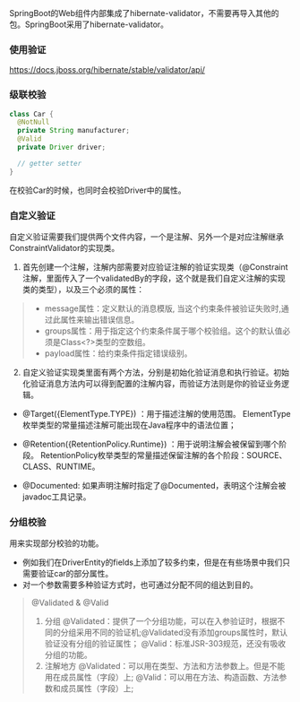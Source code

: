 SpringBoot的Web组件内部集成了hibernate-validator，不需要再导入其他的包。SpringBoot采用了hibernate-validator。

### 使用验证

<https://docs.jboss.org/hibernate/stable/validator/api/>

### 级联校验
```java
class Car {
  @NotNull
  private String manufacturer;
  @Valid
  private Driver driver;

  // getter setter
}
```
在校验Car的时候，也同时会校验Driver中的属性。

### 自定义验证
自定义验证需要我们提供两个文件内容，一个是注解、另外一个是对应注解继承ConstraintValidator的实现类。

1. 首先创建一个注解，注解内部需要对应验证注解的验证实现类（@Constraint注解，里面传入了一个validatedBy的字段，这个就是我们自定义注解的实现类的类型），以及三个必须的属性：
> * message属性：定义默认的消息模版, 当这个约束条件被验证失败时,通过此属性来输出错误信息。
> * groups属性：用于指定这个约束条件属于哪个校验组。这个的默认值必须是Class<?>类型的空数组。
> * payload属性：给约束条件指定错误级别。
2. 自定义验证实现类里面有两个方法，分别是初始化验证消息和执行验证。初始化验证消息方法内可以得到配置的注解内容，而验证方法则是你的验证业务逻辑。

* @Target({ElementType.TYPE}) ：用于描述注解的使用范围。
ElementType枚举类型的常量描述注解可能出现在Java程序中的语法位置；

* @Retention({RetentionPolicy.Runtime}) ：用于说明注解会被保留到哪个阶段。
RetentionPolicy枚举类型的常量描述保留注解的各个阶段：SOURCE、CLASS、RUNTIME。

* @Documented:
如果声明注解时指定了@Documented，表明这个注解会被javadoc工具记录。

### 分组校验
用来实现部分校验的功能。
* 例如我们在DriverEntity的fields上添加了较多约束，但是在有些场景中我们只需要验证car的部分属性。
* 对一个参数需要多种验证方式时，也可通过分配不同的组达到目的。

> @Validated & @Valid
> 1. 分组
 > @Validated：提供了一个分组功能，可以在入参验证时，根据不同的分组采用不同的验证机;@Validated没有添加groups属性时，默认验证没有分组的验证属性；
 > @Valid：标准JSR-303规范，还没有吸收分组的功能。
> 2. 注解地方
> @Validated：可以用在类型、方法和方法参数上。但是不能用在成员属性（字段）上;
> @Valid：可以用在方法、构造函数、方法参数和成员属性（字段）上;